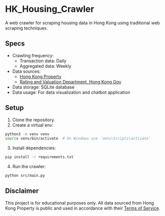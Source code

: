 # HK_Housing_Crawler

A web crawler for scraping housing data in Hong Kong using traditional web scraping techniques.

## Specs

- Crawling frequency:
  - Transaction data: Daily
  - Aggregated data: Weekly
- Data sources:
    - [Hong Kong Property](https://www.hkp.com.hk/zh-hk/list/estate)
    - [Rating and Valuation Department, Hong Kong Gov](https://www.rvd.gov.hk/en/publications/property_market_statistics.html)
- Data storage: SQLite database
- Data usage: For data visualization and chatbot application

## Setup

1. Clone the repository.
2. Create a virtual env:
```bash
python3 -m venv venv
source venv/bin/activate  # On Windows use `venv\Scripts\activate`
```
3. Install dependencies:
```bash
pip install -r requirements.txt
```
4. Run the crawler:
```bash
python src/main.py
```

## Disclaimer

This project is for educational purposes only.
All data sourced from Hong Kong Property is public and used in accordance with their [Terms of Service](https://www.hkp.com.hk/disclaim.html).
